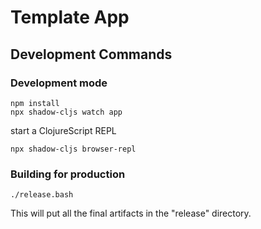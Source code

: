# Template App

## Development Commands

### Development mode
```
npm install
npx shadow-cljs watch app
```
start a ClojureScript REPL
```
npx shadow-cljs browser-repl
```
### Building for production

```
./release.bash
```

This will put all the final artifacts in the "release" directory.
